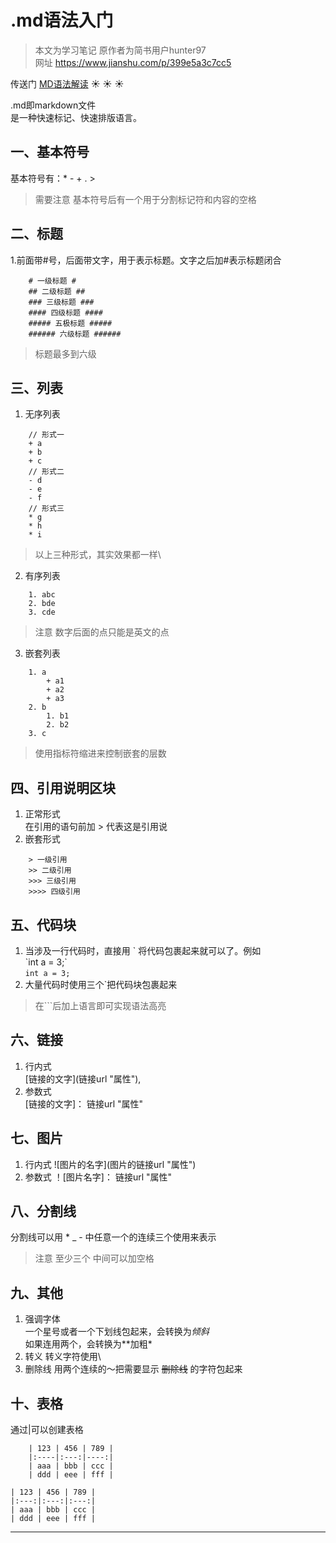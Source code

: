 # .md语法入门 #
> 本文为学习笔记 原作者为简书用户hunter97\
> 网址 https://www.jianshu.com/p/399e5a3c7cc5


传送门 [MD语法解读](https://github.com/guodongxiaren/test)
:sunny: :sunny: :sunny:

.md即markdown文件\
是一种快速标记、快速排版语言。

## 一、基本符号 ##
基本符号有：* - + . >
>需要注意 基本符号后有一个用于分割标记符和内容的空格

## 二、标题 ##
1.前面带#号，后面带文字，用于表示标题。文字之后加#表示标题闭合
```
	# 一级标题 #
	## 二级标题 ##
	### 三级标题 ###
	#### 四级标题 ####
	##### 五极标题 #####
	###### 六级标题 ######
```
> 标题最多到六级

## 三、列表 ##
1. 无序列表
```
	// 形式一
	+ a
	+ b
	+ c
	// 形式二
	- d
	- e
	- f
	// 形式三
	* g
	* h
	* i
```
> 以上三种形式，其实效果都一样\
2. 有序列表
```
	1. abc
	2. bde
	3. cde
```
> 注意 数字后面的点只能是英文的点
3. 嵌套列表
```
	1. a
		+ a1
		+ a2
		+ a3
	2. b
		1. b1
		2. b2
	3. c
```
> 使用指标符缩进来控制嵌套的层数

## 四、引用说明区块 ##
1. 正常形式\
在引用的语句前加 > 代表这是引用说
2. 嵌套形式
```
	> 一级引用
	>> 二级引用
	>>> 三级引用
	>>>> 四级引用
```

## 五、代码块 ##
1. 当涉及一行代码时，直接用 \` 将代码包裹起来就可以了。例如\
\`int a = 3;\`\
`int a = 3;`
2. 大量代码时使用三个\`把代码块包裹起来

> 在\`\`\`后加上语言即可实现语法高亮

## 六、链接 ##
1. 行内式\
 \[链接的文字\]\(链接url "属性"\),
2. 参数式\
 \[链接的文字\]： 链接url "属性"

## 七、图片 ##
1. 行内式
 !\[图片的名字\]\(图片的链接url "属性"\)
2. 参数式
 ！\[图片名字\]： 链接url "属性"

## 八、分割线 ##
分割线可以用 * _ - 中任意一个的连续三个使用来表示
> 注意 至少三个 中间可以加空格

## 九、其他 ##
1. 强调字体\
 一个星号或者一个下划线包起来，会转换为*倾斜*\
 如果连用两个，会转换为**加粗*
2. 转义
转义字符使用\\
3. 删除线
	用两个连续的～把需要显示 ~~删除线~~ 的字符包起来

## 十、表格 ##
通过\|可以创建表格

```
	| 123 | 456 | 789 |
	|:----|:---:|----:|
	| aaa | bbb | ccc |
	| ddd | eee | fff |
```

	| 123 | 456 | 789 |
	|:---:|:---:|:---:|
	| aaa | bbb | ccc |
	| ddd | eee | fff |



- - -
